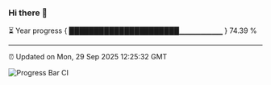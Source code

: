 ### Hi there 👋

⏳ Year progress { ██████████████████████▁▁▁▁▁▁▁▁ } 74.39 %

---

⏰ Updated on Mon, 29 Sep 2025 12:25:32 GMT

![Progress Bar CI](https://github.com/code-lakshay/GitHub-Actions-Demo/workflows/Progress%20Bar%20CI/badge.svg)
